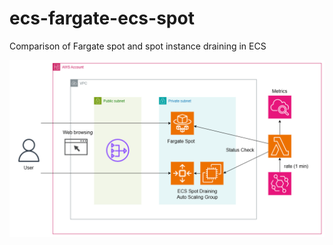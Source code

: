 # ecs-fargate-ecs-spot
Comparison of Fargate spot and spot instance draining in ECS

![](spotinstance_draining.png)